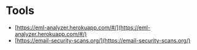# Tools

- [https://eml-analyzer.herokuapp.com/#/](https://eml-analyzer.herokuapp.com/#/)
- [https://email-security-scans.org/](https://email-security-scans.org/)